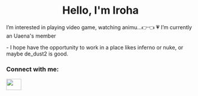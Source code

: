 <h1 align="center">Hello, I'm Iroha</h1>
 I’m interested in playing video game, watching animu...👉👈 
 💗 I’m currently an Uaena's member
<p> - I hope have the opportunity to work in a place likes inferno or nuke, or maybe de_dust2 is good.</p>

<h3 align="left">Connect with me:</h3>
<p align="left">
<a href="https://www.facebook.com/iHana.Iroha/" target="blank"><img align="center" src="https://raw.githubusercontent.com/rahuldkjain/github-profile-readme-generator/master/src/images/icons/Social/facebook.svg" alt="" height="30" width="40" /></a>
</p>

